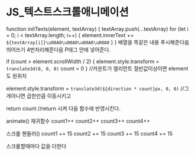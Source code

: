 # JS_텍스트스크롤애니메이션

 function initTexts(element, textArray) {
        textArray.push(...textArray)
        for (let i = 0; i < textArray.length; i++) {
          element.innerText += `${textArray[i]}\u00A0\u00A0\u00A0\u00A0`
        }
      }
      배열을 똑같은 내용 푸시해준다음 띄어쓰기 4번처리해준다음 P태그 안에 넣어준다.

if (count > element.scrollWidth / 2) {
element.style.transform = `translate3d(0, 0, 0)`
 count = 0
        } //카운트가 엘리먼트 절반값이상이면 element도 원위치 
        
element.style.transform = `translate3d(${direction * count}px, 0, 0)`
//그게아니면 곱한만큼 이동시키고
        
return count
//return 시켜 다음 함수에 반영시킨다.

animate() 재귀함수
 count1++
        count2++
        count3++
        count4++
        
스크롤 핸들러()
        count1 += 15
        count2 += 15
        count3 += 15
        count4 += 15
        
스크롤할때마다 값을 더한다
      

  
